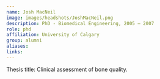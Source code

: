 ```yaml
---
name: Josh MacNeil
image: images/headshots/JoshMacNeil.png
description: PhD - Biomedical Engineering, 2005 – 2007
role: phd
affiliation: University of Calgary
group: alumni
aliases: 
links:
---
```


Thesis title: Clinical assessment of bone quality.
